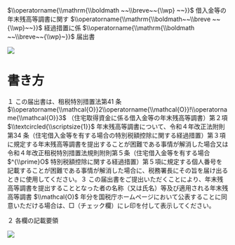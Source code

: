$\\operatorname{\\mathrm{\\boldmath ~~\\breve~~{\\wp} ~~}}$ 借入金等の年末残高等調書に関す $\\operatorname{\\mathrm{\\boldmath~~\\breve ~~{\\wp}~~}}$ 経過措置に係 $\\operatorname{\\mathrm{\\boldmath ~~\\breve~~{\\wp}~}}$ 届出書

![](https://www.nta.go.jp/tmp/21f25fcc-e596-4c6b-94dd-d0ef6ebe1f3f/images/af3b2c96e65a403c9c2935900028cc2712a676e0ff0912dc73cb51a5a47e5f85.jpg)

# 書き方

１ この届出書は、租税特別措置法第41 条 $\\operatorname{\\mathcal{O}}2\\operatorname{\\mathcal{O}}!\\operatorname{\\mathcal{O}}3$ （住宅取得資金に係る借入金等の年末残高等調書）第２項 $\\textcircled{\\scriptsize{1}}$ 年末残高等調書について、令和４年改正法附則第34 条（住宅借入金等を有する場合の特別税額控除に関する経過措置）第３項に規定する年末残高等調書を提出することが困難である事情が解消した場合又は令和４年改正租税特別措置法規則附則第５条（住宅借入金等を有する場合 $^{\\prime}O$ 特別税額控除に関する経過措置）第５項に規定する個人番号を記載することが困難である事情が解消した場合に、税務署長にその旨を届け出るときに使用してください。３ この届出書をご提出いただくことにより、年末残高等調書を提出することとなった者の名称（又は氏名）等及び適用される年末残高等調書 $\\mathcal{O}$ 年分を国税庁ホームページにおいて公表することに同意いただける場合は、□（チェック欄）にレ印を付して表示してください。

２ 各欄の記載要領

![](https://www.nta.go.jp/tmp/21f25fcc-e596-4c6b-94dd-d0ef6ebe1f3f/images/5a08a85981b47ced395e9209c628550b9189a3ad69f1ab28f9ec6395abf90e8c.jpg)